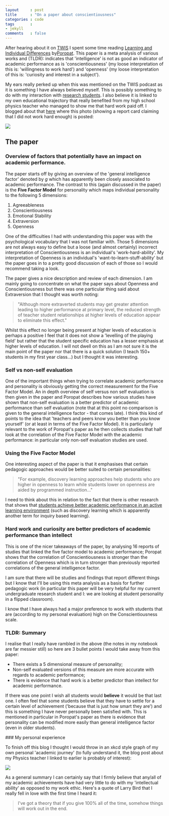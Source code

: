 ```yaml
---
layout     : post
title      : "On a paper about conscientiousness"
categories : code
tags       :
- jekyll
comments   : false
---
```


After hearing about it on [TWIS](http://www.twis.org/) I spent some time reading [Learning and Individual Differences](http://www.sciencedirect.com/science/article/pii/S104160801400106X) by[Poropat](http://www.griffith.edu.au/health/school-applied-psychology/staff/dr-arthur-poropat).
This paper is a meta analysis of various works and (TLDR): indicates that 'intelligence' is not as good an indicator of academic performance as is 'conscientiousness' (my loose interpretation of this is: 'willingness to work hard') and 'openness' (my loose interpretation of this is: 'curiosity and interest in a subject').

My ears really perked up when this was mentioned on the TWIS podcast as it is something I have always believed myself.
This is possibly something to do with my interaction with [research students](http://vincent-knight.com/research/students/).
I also believe it is linked to my own educational trajectory that really benefited from my high school physics teacher who managed to show me that hard work paid off.
I blogged about that [here](http://blogs.nature.com/soapboxscience/2012/07/02/science-mentoring-im-just-not-clever) where this photo (showing a report card claiming that I did not work hard enough) is posted:

![](https://lh4.googleusercontent.com/IpjUgdvq4LAeLR0BPse-EWdsDIC6Z2qgdnUCKDcaw5ygg8RT25hgYNdBXvAPdhUhODPvBCha3nxpo4CEFqc03h0hOVOwDCp9GqsV6N6Z3e6HeEl-lmU)

## The paper

### Overview of factors that potentially have an impact on academic performance.

The paper starts off by giving an overview of the 'general intelligence factor' denoted by _g_ which has apparently been closely associated to academic performance.
The contrast to this (again discussed in the paper) is the **Five Factor Model** for personality which maps individual personality to the following 5 dimensions:

1. Agreeableness
2. Conscientiousness
3. Emotional Stability
4. Extraversion
5. Openness

One of the difficulties I had with understanding this paper was with the psychological vocabulary that I was not familiar with.
Those 5 dimensions are not always easy to define but a loose (and almost certainly) incorrect interpretation of Conscientiousness is an individual's 'work-hard-ability'.
My interpretation of Openness is an individual's 'want-to-learn-stuff-ability' but the paper goes in to a pretty good discussion of each of those so I would recommend taking a look.

The paper gives a nice description and review of each dimension.
I am mainly going to concentrate on what the paper says about Openness and Conscientiousness but there was one particular thing said about Extraversion that I thought was worth noting:

> "Although more extraverted students may get greater attention leading to higher performance at primary level, the reduced strength of teacher student relationships at higher levels of education appear to eliminate this effect."

Whilst this effect no longer being present at higher levels of education is perhaps a positive I feel that it does not show a 'levelling of the playing field' but rather that the student specific education has a lesser emphasis at higher levels of education.
I will not dwell on this as I am not sure it is the main point of the paper nor that there is a quick solution (I teach 150+ students in my first year class...) but I thought it was interesting.

### Self vs non-self evaluation

One of the important things when trying to correlate academic performance and personality is obviously getting the correct measurement for the Five Factor Model.
An in depth overview of self versus non self evaluation is then given in the paper and Poropat describes how various studies have shown that non-self evaluation is a better predictor of academic performance than self evaluation (note that at this point no comparison is given to the general intelligence factor - that comes late).
I think this kind of points to the idea that 'teachers and peers know you better than you know yourself' (or at least in terms of the Five Factor Model).
It is particularly relevant to the work of Poropat's paper as he then collects studies that half look at the correlation of the Five Factor Model with the academic performance: in particular only non-self evaluation studies are used.

### Using the Five Factor Model

One interesting aspect of the paper is that it emphasises that certain pedagogic approaches would be better suited to certain personalities:

> "For example, discovery learning approaches help students who are higher in openness to learn while students lower on openness are aided by programmed instruction..."

I need to think about this in relation to the fact that there is other research that shows that [students achieve better academic performance in an active learning environment](http://drvinceknight.blogspot.co.uk/2014/05/reflecting-on-evidence-for-benefits-of.html) (such as discovery learning which is apparently another term for inquiry based learning).

### Hard work and curiosity are better predictors of academic performance than intellect

This is one of the nicer takeaways of the paper, by analysing 16 reports of studies that linked the five factor model to academic performance; Poropat shows that the correlation of Conscientiousness is stronger than the correlation of Openness which is in turn stronger than previously reported correlations of the general intelligence factor.

I am sure that there will be studies and findings that report different things but I know that I'll be using this meta analysis as a basis for further pedagogic work (in particular this paper will be very helpful for my current undergraduate research student and I: we are looking at student personality in a flipped classroom).

I know that I have always had a major preference to work with students that are (according to my personal evaluation) high on the Conscientiousness scale.

### **TLDR**: Summary

I realise that I really have rambled in the above (the notes in my notebook are far messier still) so here are 3 bullet points I would take away from this paper:

- There exists a 5 dimensional measure of personality;
- Non-self evaluated versions of this measure are more accurate with regards to academic performance;
- There is evidence that hard work is a better predictor than intellect for academic performance.

If there was one point I wish all students would **believe** it would be that last one.
I often feel that some students believe that they have to settle for a certain level of achievement ('because that is just how smart they are') and this is something I have never personally been satisfied with.
This is mentioned in particular in Poropat's paper as there is evidence that personality can be modified more easily than general intelligence factor (even in older students).

### My personal experience

To finish off this blog I thought I would throw in an xkcd style graph of my own personal 'academic journey' (to fully understand it, the blog post about my Physics teacher I linked to earlier is probably of interest):

![](xkcd_vks_learning.png)

As a general summary I can certainly say that I firmly believe that any/all of my academic achievements have had very little to do with my 'intellectual ability' as opposed to my work ethic.
Here's a quote of Larry Bird that I really fell in love with the first time I heard it:

> I've got a theory that if you give 100% all of the time, somehow things will work out in the end.
